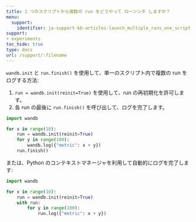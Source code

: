 ```yaml
---
title: 1 つのスクリプトから複数の run をどうやって ローンンチ しますか？
menu:
  support:
    identifier: ja-support-kb-articles-launch_multiple_runs_one_script
support:
- experiments
toc_hide: true
type: docs
url: /support/:filename
---
```


`wandb.init` と `run.finish()` を使用して、単一のスクリプト内で複数の run をログする方法:

1. `run = wandb.init(reinit=True)` を使用して、run の再初期化を許可します。
2. 各 run の最後に `run.finish()` を呼び出して、ログを完了します。

```python
import wandb

for x in range(10):
    run = wandb.init(reinit=True)
    for y in range(100):
        wandb.log({"metric": x + y})
    run.finish()
```

または、Python のコンテキストマネージャを利用して自動的にログを完了します:

```python
import wandb

for x in range(10):
    run = wandb.init(reinit=True)
    with run:
        for y in range(100):
            run.log({"metric": x + y})
```